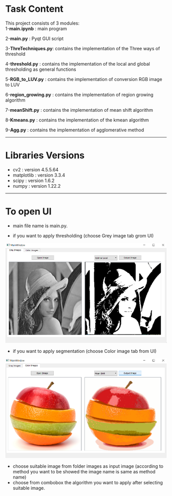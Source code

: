 
# Task Content

This project consists of 3 modules:  
1-**main.ipynb**  : main program  

2-**main.py** : Pyqt GUI script  

3-**ThreTechniques.py**: contains the implementation of the Three ways of threshold  

4-**threshold.py** : contains the implementation of the local and global thresholding as general functions 

5-**RGB_to_LUV.py** : contains the implementation of conversion RGB image to LUV

6-**region_growing.py** : contains the implementation of region growing algorithm

7-**meanShift.py** : contains the implementation of mean shift algorithm 

8-**Kmeans.py** : contains the implementation of the kmean algorithm

9-**Agg.py** : contains the implementation of agglomerative method

------
  # Libraries Versions 

  - cv2 : version 4.5.5.64
  - matplotlib : version 3.3.4
  - scipy :  version 1.6.2
  - numpy :  version 1.22.2

  ------

# To open UI 

- main file name is main.py.

- if you want to apply thresholding (choose Grey image tab grom UI)

![](screenshots/1.png)

- if you want to apply segmentation (choose Color image tab from UI)

![](screenshots/4.png)

- choose suitable image from folder images as input image (according to method you want to be showed the image name is same as method name)
- choose from combobox the algorithm you want to apply after selecting suitable image.








